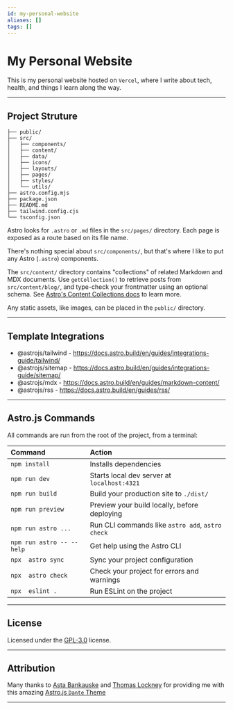 ```yaml
---
id: my-personal-website
aliases: []
tags: []
---
```


# My Personal Website

This is my personal website hosted on `Vercel`, where I write about tech, health,
and things I learn along the way.

---

## Project Struture

```text
├── public/
├── src/
│   ├── components/
│   ├── content/
│   ├── data/
│   ├── icons/
│   ├── layouts/
│   ├── pages/
│   ├── styles/
│   └── utils/
├── astro.config.mjs
├── package.json
├── README.md
├── tailwind.config.cjs
└── tsconfig.json
```

Astro looks for `.astro` or `.md` files in the `src/pages/` directory. Each page
is exposed as a route based on its file name.

There's nothing special about `src/components/`, but that's where I like to put
any Astro (`.astro`) components.

The `src/content/` directory contains "collections" of related Markdown and MDX
documents. Use `getCollection()` to retrieve posts from `src/content/blog/`, and
type-check your frontmatter using an optional schema. See
[Astro's Content Collections docs](https://docs.astro.build/en/guides/content-collections/)
to learn more.

Any static assets, like images, can be placed in the `public/` directory.

---

## Template Integrations

- @astrojs/tailwind - <https://docs.astro.build/en/guides/integrations-guide/tailwind/>
- @astrojs/sitemap - <https://docs.astro.build/en/guides/integrations-guide/sitemap/>
- @astrojs/mdx - <https://docs.astro.build/en/guides/markdown-content/>
- @astrojs/rss - <https://docs.astro.build/en/guides/rss/>

---

## Astro.js Commands

All commands are run from the root of the project, from a terminal:

| Command                   | Action                                           |
| :------------------------ | :----------------------------------------------- |
| `npm install`             | Installs dependencies                            |
| `npm run dev`             | Starts local dev server at `localhost:4321`      |
| `npm run build`           | Build your production site to `./dist/`          |
| `npm run preview`         | Preview your build locally, before deploying     |
| `npm run astro ...`       | Run CLI commands like `astro add`, `astro check` |
| `npm run astro -- --help` | Get help using the Astro CLI                     |
| `npx  astro sync`         | Sync your project configuration                  |
| `npx  astro check`        | Check your project for errors and warnings       |
| `npx  eslint .`           | Run ESLint on the project                        |

---

## License

Licensed under the
[GPL-3.0](https://github.com/Aquabbas/abbashayder/blob/develop/LICENSE)
license.

---

## Attribution

Many thanks to [Asta Bankauske](https://github.com/astab) and [Thomas Lockney](https://github.com/tlockney)
for providing me with this amazing
[Astro.js `Dante` Theme](https://github.com/JustGoodUI/dante-astro-theme)

---
